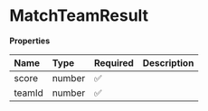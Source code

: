 # MatchTeamResult

**Properties**

| Name   | Type   | Required | Description |
| :----- | :----- | :------- | :---------- |
| score  | number | ✅       |             |
| teamId | number | ✅       |             |
